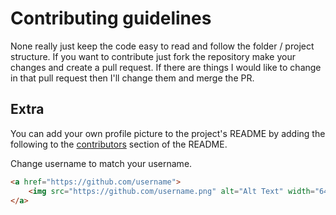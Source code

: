# Contributing guidelines
None really just keep the code easy to read and follow the folder / project structure. If you want to contribute just fork the repository make your changes and create a pull request. If there are things I would like to change in that pull request then I'll change them and merge the PR.

## Extra
You can add your own profile picture to the project's README
by adding the following to the [contributors](https://github.com/Phoeenix05/sakura#contributors) section of the README.

Change username to match your username.

```html
<a href="https://github.com/username">
    <img src="https://github.com/username.png" alt="Alt Text" width="64" height="64" style="border-radius: .2rem;">
</a>
```
